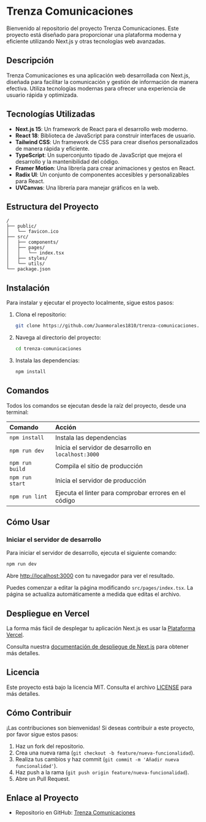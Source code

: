 # Trenza Comunicaciones

Bienvenido al repositorio del proyecto Trenza Comunicaciones. Este proyecto está diseñado para proporcionar una plataforma moderna y eficiente utilizando Next.js y otras tecnologías web avanzadas.

## Descripción

Trenza Comunicaciones es una aplicación web desarrollada con Next.js, diseñada para facilitar la comunicación y gestión de información de manera efectiva. Utiliza tecnologías modernas para ofrecer una experiencia de usuario rápida y optimizada.

## Tecnologías Utilizadas

- **Next.js 15**: Un framework de React para el desarrollo web moderno.
- **React 18**: Biblioteca de JavaScript para construir interfaces de usuario.
- **Tailwind CSS**: Un framework de CSS para crear diseños personalizados de manera rápida y eficiente.
- **TypeScript**: Un superconjunto tipado de JavaScript que mejora el desarrollo y la mantenibilidad del código.
- **Framer Motion**: Una librería para crear animaciones y gestos en React.
- **Radix UI**: Un conjunto de componentes accesibles y personalizables para React.
- **UVCanvas**: Una librería para manejar gráficos en la web.

## Estructura del Proyecto

```text
/
├── public/
│   └── favicon.ico
├── src/
│   ├── components/
│   ├── pages/
│   │   └── index.tsx
│   ├── styles/
│   └── utils/
└── package.json
```

## Instalación

Para instalar y ejecutar el proyecto localmente, sigue estos pasos:

1. Clona el repositorio:
   ```sh
   git clone https://github.com/Juanmorales1810/trenza-comunicaciones.git
   ```
2. Navega al directorio del proyecto:
   ```sh
   cd trenza-comunicaciones
   ```
3. Instala las dependencias:
   ```sh
   npm install
   ```

## Comandos

Todos los comandos se ejecutan desde la raíz del proyecto, desde una terminal:

| Comando                   | Acción                                           |
| :------------------------ | :----------------------------------------------- |
| `npm install`             | Instala las dependencias                         |
| `npm run dev`             | Inicia el servidor de desarrollo en `localhost:3000` |
| `npm run build`           | Compila el sitio de producción                   |
| `npm run start`           | Inicia el servidor de producción                 |
| `npm run lint`            | Ejecuta el linter para comprobar errores en el código |

## Cómo Usar

### Iniciar el servidor de desarrollo

Para iniciar el servidor de desarrollo, ejecuta el siguiente comando:
```bash
npm run dev
```

Abre [http://localhost:3000](http://localhost:3000) con tu navegador para ver el resultado.

Puedes comenzar a editar la página modificando `src/pages/index.tsx`. La página se actualiza automáticamente a medida que editas el archivo.

## Despliegue en Vercel

La forma más fácil de desplegar tu aplicación Next.js es usar la [Plataforma Vercel](https://vercel.com/new?utm_medium=default-template&filter=next.js&utm_source=create-next-app&utm_campaign=create-next-app).

Consulta nuestra [documentación de despliegue de Next.js](https://nextjs.org/docs/app/building-your-application/deploying) para obtener más detalles.

## Licencia

Este proyecto está bajo la licencia MIT. Consulta el archivo [LICENSE](https://github.com/Juanmorales1810/trenza-comunicaciones/blob/main/LICENSE) para más detalles.

## Cómo Contribuir

¡Las contribuciones son bienvenidas! Si deseas contribuir a este proyecto, por favor sigue estos pasos:

1. Haz un fork del repositorio.
2. Crea una nueva rama (`git checkout -b feature/nueva-funcionalidad`).
3. Realiza tus cambios y haz commit (`git commit -m 'Añadir nueva funcionalidad'`).
4. Haz push a la rama (`git push origin feature/nueva-funcionalidad`).
5. Abre un Pull Request.

## Enlace al Proyecto

- Repositorio en GitHub: [Trenza Comunicaciones](https://github.com/Juanmorales1810/trenza-comunicaciones)

